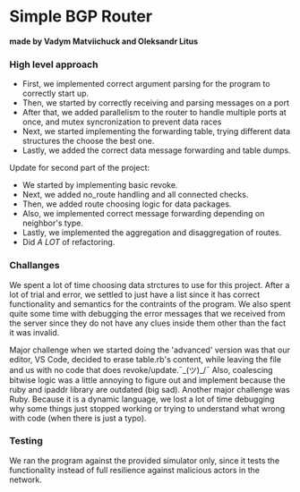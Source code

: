 # Simple BGP Router
**made by Vadym Matviichuck and Oleksandr Litus**

### High level approach 
* First, we implemented correct argument parsing for the program to 
    correctly start up.
* Then, we started by correctly receiving and parsing messages on a port
* After that, we added parallelism to the router to handle multiple ports
    at once, and mutex syncronization to prevent data races
* Next, we started implementing the forwarding table, trying different
    data structures the choose the best one.
* Lastly, we added the correct data message forwarding and table dumps.

Update for second part of the project:
* We started by implementing basic revoke.
* Next, we added no_route handling and all connected checks.
* Then, we added route choosing logic for data packages.
* Also, we implemented correct message forwarding depending on neighbor's type.
* Lastly, we implemented the aggregation and disaggregation of routes.
* Did *A LOT* of refactoring.

### Challanges
We spent a lot of time choosing data strctures to use for this project.
After a lot of trial and error, we settled to just have a list since it 
has correct functionality and semantics for the contraints of the program.
We also spent quite some time with debugging the error messages that we 
received from the server since they do not have any clues inside them other 
than the fact it was invalid.

Major challenge when we started doing the 'advanced' version was that
our editor, VS Code, decided to erase table.rb's content, while leaving
the file and us with no code that does revoke/update.¯\_(ツ)_/¯
Also, coalescing bitwise logic was a little annoying to figure out and 
implement because the ruby and ipaddr library are outdated (big sad).
Another major challenge was Ruby. Because it is a dynamic language,
we lost a lot of time debugging why some things just stopped working or
trying to understand what wrong with code (when there is just a typo).

### Testing
We ran the program against the provided simulator only, since it tests the 
functionality instead of full resilience against malicious actors in the 
network. 
